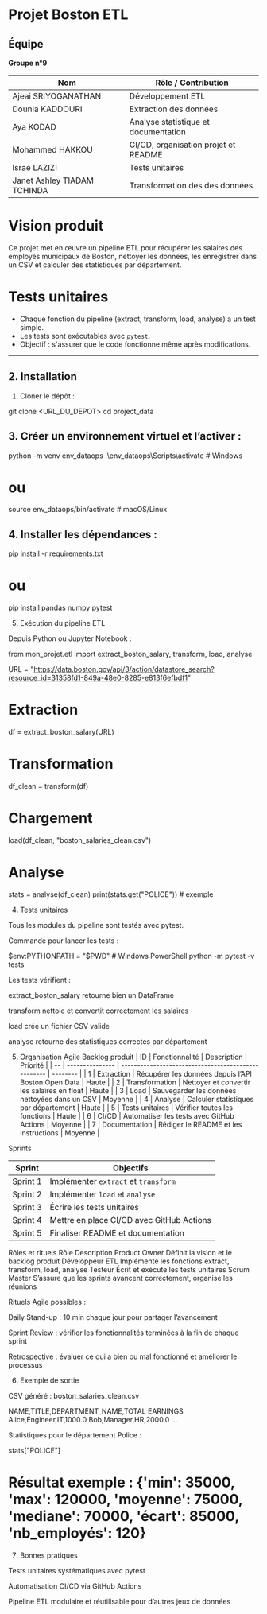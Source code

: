 # Projet Boston ETL
## Équipe

**Groupe n°9**

| Nom | Rôle / Contribution |
|-----|-------------------|
| Ajeai SRIYOGANATHAN | Développement ETL |
| Dounia KADDOURI | Extraction des données |
| Aya KODAD | Analyse statistique et documentation |
| Mohammed HAKKOU | CI/CD, organisation projet et README |
| Israe LAZIZI | Tests unitaires |
| Janet Ashley TIADAM TCHINDA | Transformation des des données |

# Vision produit
Ce projet met en œuvre un pipeline ETL pour récupérer les salaires des employés municipaux de Boston, nettoyer les données, les enregistrer dans un CSV et calculer des statistiques par département.
# Tests unitaires
- Chaque fonction du pipeline (extract, transform, load, analyse) a un test simple.
- Les tests sont exécutables avec `pytest`.
- Objectif : s'assurer que le code fonctionne même après modifications.

---

## 2. Installation

1. Cloner le dépôt :

git clone <URL_DU_DEPOT>
cd project_data

## 3. Créer un environnement virtuel et l’activer :

python -m venv env_dataops
.\env_dataops\Scripts\activate   # Windows
# ou
source env_dataops/bin/activate  # macOS/Linux

## 4. Installer les dépendances :

pip install -r requirements.txt
# ou
pip install pandas numpy pytest

5. Exécution du pipeline ETL

Depuis Python ou Jupyter Notebook :

from mon_projet.etl import extract_boston_salary, transform, load, analyse

URL = "https://data.boston.gov/api/3/action/datastore_search?resource_id=31358fd1-849a-48e0-8285-e813f6efbdf1"

# Extraction
df = extract_boston_salary(URL)

# Transformation
df_clean = transform(df)

# Chargement
load(df_clean, "boston_salaries_clean.csv")

# Analyse
stats = analyse(df_clean)
print(stats.get("POLICE"))  # exemple

4. Tests unitaires

Tous les modules du pipeline sont testés avec pytest.

Commande pour lancer les tests :

$env:PYTHONPATH = "$PWD"  # Windows PowerShell
python -m pytest -v tests


Les tests vérifient :

extract_boston_salary retourne bien un DataFrame

transform nettoie et convertit correctement les salaires

load crée un fichier CSV valide

analyse retourne des statistiques correctes par département


5. Organisation Agile
Backlog produit
| ID | Fonctionnalité  | Description                                         | Priorité |
| -- | --------------- | --------------------------------------------------- | -------- |
| 1  | Extraction      | Récupérer les données depuis l’API Boston Open Data | Haute    |
| 2  | Transformation  | Nettoyer et convertir les salaires en float         | Haute    |
| 3  | Load            | Sauvegarder les données nettoyées dans un CSV       | Moyenne  |
| 4  | Analyse         | Calculer statistiques par département               | Haute    |
| 5  | Tests unitaires | Vérifier toutes les fonctions                       | Haute    |
| 6  | CI/CD           | Automatiser les tests avec GitHub Actions           | Moyenne  |
| 7  | Documentation   | Rédiger le README et les instructions               | Moyenne  |

Sprints

| Sprint   | Objectifs                                 |
| -------- | ----------------------------------------- |
| Sprint 1 | Implémenter `extract` et `transform`      |
| Sprint 2 | Implémenter `load` et `analyse`           |
| Sprint 3 | Écrire les tests unitaires                |
| Sprint 4 | Mettre en place CI/CD avec GitHub Actions |
| Sprint 5 | Finaliser README et documentation         |

Rôles et rituels
Rôle	Description
Product Owner	Définit la vision et le backlog produit
Développeur ETL	Implémente les fonctions extract, transform, load, analyse
Testeur	Écrit et exécute les tests unitaires
Scrum Master	S’assure que les sprints avancent correctement, organise les réunions

Rituels Agile possibles :

Daily Stand-up : 10 min chaque jour pour partager l’avancement

Sprint Review : vérifier les fonctionnalités terminées à la fin de chaque sprint

Retrospective : évaluer ce qui a bien ou mal fonctionné et améliorer le processus

6. Exemple de sortie

CSV généré : boston_salaries_clean.csv

NAME,TITLE,DEPARTMENT_NAME,TOTAL EARNINGS
Alice,Engineer,IT,1000.0
Bob,Manager,HR,2000.0
...


Statistiques pour le département Police :

stats["POLICE"]
# Résultat exemple : {'min': 35000, 'max': 120000, 'moyenne': 75000, 'mediane': 70000, 'écart': 85000, 'nb_employés': 120}

7. Bonnes pratiques

Tests unitaires systématiques avec pytest

Automatisation CI/CD via GitHub Actions

Pipeline ETL modulaire et réutilisable pour d’autres jeux de données